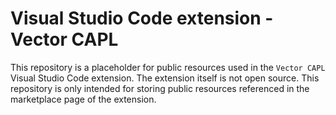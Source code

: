 # Visual Studio Code extension - Vector CAPL
This repository is a placeholder for public resources used in the `Vector CAPL` Visual Studio Code extension. 
The extension itself is not open source. 
This repository is only intended for storing public resources referenced in the marketplace page of the extension. 
